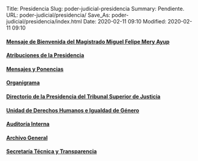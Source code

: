 Title: Presidencia
Slug: poder-judicial-presidencia
Summary: Pendiente.
URL: poder-judicial/presidencia/
Save_As: poder-judicial/presidencia/index.html
Date: 2020-02-11 09:10
Modified: 2020-02-11 09:10


#### [Mensaje de Bienvenida del Magistrado Miguel Felipe Mery Ayup](bienvenida-magistrado-miguel-mery-ayup/)

#### [Atribuciones de la Presidencia](atribuciones/)

#### [Mensajes y Ponencias](mensajes-ponencias/)

#### [Organigrama](organigrama/)

#### [Directorio de la Presidencia del Tribunal Superior de Justicia](directorio/)

#### [Unidad de Derechos Humanos e Igualdad de Género](derechos-humanos/)

#### [Auditoría Interna](auditoria-interna/)

#### [Archivo General](archivo-general/)

#### [Secretaría Técnica y Transparencia](secretaria-tecnica-transparencia/)
